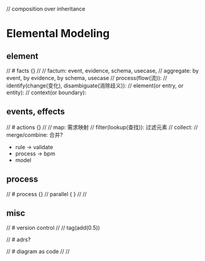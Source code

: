 // composition over inheritance
# Elemental Modeling

## element 

// # facts {}
//
// factum: event, evidence, schema, usecase,
// aggregate: by event, by evidence, by schema, usecase
// process(flow(流)):
// identify(change(变化), disambiguate(消除歧义)):
// element(or entry, or entity):
// context(or boundary):

## events, effects

// # actions {}
//
// map: 需求映射
// filter(lookup(查找)): 过滤元素
// collect: 
// merge/combine: 合并?

- rule -> validate
- process -> bpm
- model

## process

// # process {}
// parallel { }
//
//

## misc

// # version control
//
// tag(add(0.5))


// # adrs?

// # diagram as code
// 
// 